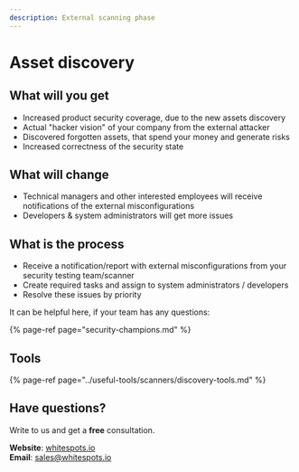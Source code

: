```yaml
---
description: External scanning phase
---
```


# Asset discovery

## What will you get

* Increased product security coverage, due to the new assets discovery
* Actual "hacker vision" of your company from the external attacker
* Discovered forgotten assets, that spend your money and generate risks
* Increased correctness of the security state

## What will change

* Technical managers and other interested employees will receive notifications of the external misconfigurations
* Developers & system administrators will get more issues

## What is the process

* Receive a notification/report with external misconfigurations from your security testing team/scanner 
* Create required tasks and assign to system administrators / developers
* Resolve these issues by priority

It can be helpful here, if your team has any questions:

{% page-ref page="security-champions.md" %}

## Tools

{% page-ref page="../useful-tools/scanners/discovery-tools.md" %}

## Have questions?

Write to us and get a **free** consultation.

**Website**: [whitespots.io](https://whitespots.io/?utm=appsecwiki)   
**Email**: [sales@whitespots.io](mailto:sales@whitespots.io)

